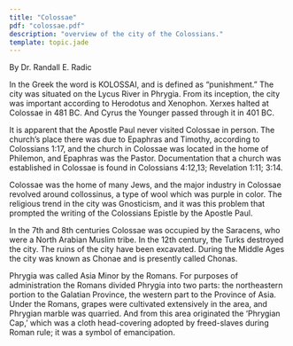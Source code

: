 ```yaml
---
title: "Colossae"
pdf: "colossae.pdf"
description: "overview of the city of the Colossians."
template: topic.jade
---
```


By Dr. Randall E. Radic

In the Greek the word is KOLOSSAI, and is defined as “punishment.” The
city was situated on the Lycus River in Phrygia. From its inception, the
city was important according to Herodotus and Xenophon. Xerxes halted at
Colossae in 481 BC. And Cyrus the Younger passed through it in 401 BC.

It is apparent that the Apostle Paul never visited Colossae in person.
The church’s place there was due to Epaphras and Timothy, according to
Colossians 1:17, and the church in Colossae was located in the home of
Philemon, and Epaphras was the Pastor. Documentation that a church was
established in Colossae is found in Colossians 4:12,13; Revelation 1:11;
3:14.

Colossae was the home of many Jews, and the major industry in Colossae
revolved around collossinus, a type of wool which was purple in color.
The religious trend in the city was Gnosticism, and it was this problem
that prompted the writing of the Colossians Epistle by the Apostle Paul.

In the 7th and 8th centuries Colossae was occupied by the Saracens, who
were a North Arabian Muslim tribe. In the 12th century, the Turks
destroyed the city. The ruins of the city have been excavated. During
the Middle Ages the city was known as Chonae and is presently called
Chonas.

Phrygia was called Asia Minor by the Romans. For purposes of
administration the Romans divided Phrygia into two parts: the
northeastern portion to the Galatian Province, the western part to the
Province of Asia. Under the Romans, grapes were cultivated extensively
in the area, and Phrygian marble was quarried. And from this area
originated the ‘Phrygian Cap,’ which was a cloth head-covering adopted
by freed-slaves during Roman rule; it was a symbol of emancipation.

